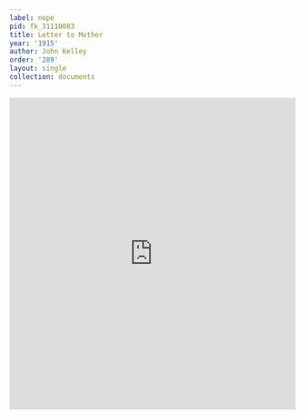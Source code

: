 ```yaml
---
label: nope
pid: fk_31110083
title: Letter to Mother
year: '1915'
author: John Kelley
order: '289'
layout: single
collection: documents
---
```

<iframe src="https://northwestern.app.box.com/embed/s/pzd2udqnoaq3gpnn9u4dfx2agk44qhu5?sortColumn=date&view=list" width="100%" height="550" frameborder="0" allowfullscreen webkitallowfullscreen msallowfullscreen></iframe>
